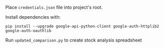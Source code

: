 Place `credentials.json` file into project's root.

Install dependencies with:
```
pip install --upgrade google-api-python-client google-auth-httplib2 google-auth-oauthlib
```

Run `updated_comparison.py` to create stock analysis spreadsheet